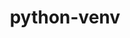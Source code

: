 ---
title: "python-venv"
layout: cache
categories: [package, v0.22.0]
meta: {"versions": ["1.0"], "compilers": ["apple-clang@=15.0.0", "cce@=15.0.1", "gcc@=10.2.1", "gcc@=11.1.0", "gcc@=11.4.0", "gcc@=12.3.0", "gcc@=7.3.1", "gcc@=7.5.0", "gcc@=9.4.0", "oneapi@=2024.0.0"], "oss": ["amzn2", "centos7", "rhel8", "ubuntu18.04", "ubuntu20.04", "ubuntu22.04", "ventura"], "platforms": ["darwin", "linux"], "targets": ["aarch64", "neoverse_n1", "neoverse_v1", "neoverse_v2", "ppc64le", "x86_64_v3", "zen4"], "stacks": ["aws-isc", "aws-isc-aarch64", "build_systems", "data-vis-sdk", "developer-tools", "developer-tools-manylinux2014", "e4s", "e4s-cray-rhel", "e4s-neoverse-v2", "e4s-neoverse_v1", "e4s-oneapi", "e4s-power", "e4s-rocm-external", "ml-darwin-aarch64-mps", "ml-linux-x86_64-cpu", "ml-linux-x86_64-cuda", "radiuss", "root", "tutorial"], "num_specs": 29, "num_specs_by_stack": {"ml-darwin-aarch64-mps": 2, "root": 29, "aws-isc-aarch64": 2, "aws-isc": 1, "developer-tools-manylinux2014": 1, "e4s-cray-rhel": 2, "radiuss": 3, "build_systems": 1, "developer-tools": 1, "e4s-power": 2, "data-vis-sdk": 2, "e4s-neoverse_v1": 2, "e4s-neoverse-v2": 2, "e4s": 4, "ml-linux-x86_64-cuda": 2, "e4s-rocm-external": 1, "ml-linux-x86_64-cpu": 2, "tutorial": 2, "e4s-oneapi": 2}}
spec_details: [{"hash": "6phi3qb7rtfba6jgyxtl7a2vqm7ha6hb", "compiler": "apple-clang@=15.0.0", "versions": ["1.0"], "os": "ventura", "platform": "darwin", "target": "aarch64", "variants": ["build_system=generic"], "stacks": ["ml-darwin-aarch64-mps", "root"], "size": "-", "tarball": "https://binaries.spack.io/releases/v0.22.0/build_cache/darwin-ventura-aarch64/apple-clang-15.0.0/python-venv-1.0/darwin-ventura-aarch64-apple-clang-15.0.0-python-venv-1.0-6phi3qb7rtfba6jgyxtl7a2vqm7ha6hb.spack"}, {"hash": "qoyqy7ef5lswpg7etyu2kpoprjglpual", "compiler": "apple-clang@=15.0.0", "versions": ["1.0"], "os": "ventura", "platform": "darwin", "target": "aarch64", "variants": ["build_system=generic"], "stacks": ["ml-darwin-aarch64-mps", "root"], "size": "-", "tarball": "https://binaries.spack.io/releases/v0.22.0/build_cache/darwin-ventura-aarch64/apple-clang-15.0.0/python-venv-1.0/darwin-ventura-aarch64-apple-clang-15.0.0-python-venv-1.0-qoyqy7ef5lswpg7etyu2kpoprjglpual.spack"}, {"hash": "l6d3ecdmcil5dyytdevhprkcfjdcniur", "compiler": "gcc@=7.3.1", "versions": ["1.0"], "os": "amzn2", "platform": "linux", "target": "aarch64", "variants": ["build_system=generic"], "stacks": ["root", "aws-isc-aarch64"], "size": "-", "tarball": "https://binaries.spack.io/releases/v0.22.0/build_cache/linux-amzn2-aarch64/gcc-7.3.1/python-venv-1.0/linux-amzn2-aarch64-gcc-7.3.1-python-venv-1.0-l6d3ecdmcil5dyytdevhprkcfjdcniur.spack"}, {"hash": "mt5r4dx64fjiswqbdb6p6cwnt6a2f7ki", "compiler": "gcc@=7.3.1", "versions": ["1.0"], "os": "amzn2", "platform": "linux", "target": "x86_64_v3", "variants": ["build_system=generic"], "stacks": ["root", "aws-isc"], "size": "-", "tarball": "https://binaries.spack.io/releases/v0.22.0/build_cache/linux-amzn2-x86_64_v3/gcc-7.3.1/python-venv-1.0/linux-amzn2-x86_64_v3-gcc-7.3.1-python-venv-1.0-mt5r4dx64fjiswqbdb6p6cwnt6a2f7ki.spack"}, {"hash": "3qh3kp6ia3gruanjoylvrty5ncahnsr2", "compiler": "gcc@=7.3.1", "versions": ["1.0"], "os": "amzn2", "platform": "linux", "target": "neoverse_n1", "variants": ["build_system=generic"], "stacks": ["root", "aws-isc-aarch64"], "size": "-", "tarball": "https://binaries.spack.io/releases/v0.22.0/build_cache/linux-amzn2-neoverse_n1/gcc-7.3.1/python-venv-1.0/linux-amzn2-neoverse_n1-gcc-7.3.1-python-venv-1.0-3qh3kp6ia3gruanjoylvrty5ncahnsr2.spack"}, {"hash": "jkdd5lnuxhs7rykemhkzqystoonda3rd", "compiler": "gcc@=10.2.1", "versions": ["1.0"], "os": "centos7", "platform": "linux", "target": "x86_64_v3", "variants": ["build_system=generic"], "stacks": ["root", "developer-tools-manylinux2014"], "size": "-", "tarball": "https://binaries.spack.io/releases/v0.22.0/build_cache/linux-centos7-x86_64_v3/gcc-10.2.1/python-venv-1.0/linux-centos7-x86_64_v3-gcc-10.2.1-python-venv-1.0-jkdd5lnuxhs7rykemhkzqystoonda3rd.spack"}, {"hash": "bnmunlvbvnwhc2vhvmyathkhismu5jbt", "compiler": "cce@=15.0.1", "versions": ["1.0"], "os": "rhel8", "platform": "linux", "target": "zen4", "variants": ["build_system=generic"], "stacks": ["root", "e4s-cray-rhel"], "size": "-", "tarball": "https://binaries.spack.io/releases/v0.22.0/build_cache/linux-rhel8-zen4/cce-15.0.1/python-venv-1.0/linux-rhel8-zen4-cce-15.0.1-python-venv-1.0-bnmunlvbvnwhc2vhvmyathkhismu5jbt.spack"}, {"hash": "c4jzwky244nd5kny675f4ofghu6fiu4b", "compiler": "cce@=15.0.1", "versions": ["1.0"], "os": "rhel8", "platform": "linux", "target": "zen4", "variants": ["build_system=generic"], "stacks": ["root", "e4s-cray-rhel"], "size": "-", "tarball": "https://binaries.spack.io/releases/v0.22.0/build_cache/linux-rhel8-zen4/cce-15.0.1/python-venv-1.0/linux-rhel8-zen4-cce-15.0.1-python-venv-1.0-c4jzwky244nd5kny675f4ofghu6fiu4b.spack"}, {"hash": "vxfm7w3uwtmmlmngl2mg7ln6mns6lnpz", "compiler": "gcc@=7.5.0", "versions": ["1.0"], "os": "ubuntu18.04", "platform": "linux", "target": "x86_64_v3", "variants": ["build_system=generic"], "stacks": ["root", "radiuss"], "size": "-", "tarball": "https://binaries.spack.io/releases/v0.22.0/build_cache/linux-ubuntu18.04-x86_64_v3/gcc-7.5.0/python-venv-1.0/linux-ubuntu18.04-x86_64_v3-gcc-7.5.0-python-venv-1.0-vxfm7w3uwtmmlmngl2mg7ln6mns6lnpz.spack"}, {"hash": "cnllbgedi3qf3iyq7i6kw7eplnvjne75", "compiler": "gcc@=7.5.0", "versions": ["1.0"], "os": "ubuntu18.04", "platform": "linux", "target": "x86_64_v3", "variants": ["build_system=generic"], "stacks": ["root", "radiuss"], "size": "-", "tarball": "https://binaries.spack.io/releases/v0.22.0/build_cache/linux-ubuntu18.04-x86_64_v3/gcc-7.5.0/python-venv-1.0/linux-ubuntu18.04-x86_64_v3-gcc-7.5.0-python-venv-1.0-cnllbgedi3qf3iyq7i6kw7eplnvjne75.spack"}, {"hash": "3cbpmcohlopre3w45zgz6x3rlgwkmbxy", "compiler": "gcc@=7.5.0", "versions": ["1.0"], "os": "ubuntu18.04", "platform": "linux", "target": "x86_64_v3", "variants": ["build_system=generic"], "stacks": ["root", "radiuss", "build_systems"], "size": "-", "tarball": "https://binaries.spack.io/releases/v0.22.0/build_cache/linux-ubuntu18.04-x86_64_v3/gcc-7.5.0/python-venv-1.0/linux-ubuntu18.04-x86_64_v3-gcc-7.5.0-python-venv-1.0-3cbpmcohlopre3w45zgz6x3rlgwkmbxy.spack"}, {"hash": "n6hlp3jludguncsvhckrr72sfktot4g4", "compiler": "gcc@=7.5.0", "versions": ["1.0"], "os": "ubuntu18.04", "platform": "linux", "target": "x86_64_v3", "variants": ["build_system=generic"], "stacks": ["root", "developer-tools"], "size": "-", "tarball": "https://binaries.spack.io/releases/v0.22.0/build_cache/linux-ubuntu18.04-x86_64_v3/gcc-7.5.0/python-venv-1.0/linux-ubuntu18.04-x86_64_v3-gcc-7.5.0-python-venv-1.0-n6hlp3jludguncsvhckrr72sfktot4g4.spack"}, {"hash": "55pwechobgkfx4gbmt5qh67tdh23git3", "compiler": "gcc@=9.4.0", "versions": ["1.0"], "os": "ubuntu20.04", "platform": "linux", "target": "ppc64le", "variants": ["build_system=generic"], "stacks": ["root", "e4s-power"], "size": "-", "tarball": "https://binaries.spack.io/releases/v0.22.0/build_cache/linux-ubuntu20.04-ppc64le/gcc-9.4.0/python-venv-1.0/linux-ubuntu20.04-ppc64le-gcc-9.4.0-python-venv-1.0-55pwechobgkfx4gbmt5qh67tdh23git3.spack"}, {"hash": "et4ni6rzoiezw3pzicjko537ubykkzmw", "compiler": "gcc@=11.1.0", "versions": ["1.0"], "os": "ubuntu20.04", "platform": "linux", "target": "x86_64_v3", "variants": ["build_system=generic"], "stacks": ["root", "data-vis-sdk"], "size": "-", "tarball": "https://binaries.spack.io/releases/v0.22.0/build_cache/linux-ubuntu20.04-x86_64_v3/gcc-11.1.0/python-venv-1.0/linux-ubuntu20.04-x86_64_v3-gcc-11.1.0-python-venv-1.0-et4ni6rzoiezw3pzicjko537ubykkzmw.spack"}, {"hash": "xuotdkuvqul3u76mgkksu6lynsixiiet", "compiler": "gcc@=9.4.0", "versions": ["1.0"], "os": "ubuntu20.04", "platform": "linux", "target": "ppc64le", "variants": ["build_system=generic"], "stacks": ["root", "e4s-power"], "size": "-", "tarball": "https://binaries.spack.io/releases/v0.22.0/build_cache/linux-ubuntu20.04-ppc64le/gcc-9.4.0/python-venv-1.0/linux-ubuntu20.04-ppc64le-gcc-9.4.0-python-venv-1.0-xuotdkuvqul3u76mgkksu6lynsixiiet.spack"}, {"hash": "cptdxcxycsuwb34sh6vonwt4qeinvugm", "compiler": "gcc@=11.1.0", "versions": ["1.0"], "os": "ubuntu20.04", "platform": "linux", "target": "x86_64_v3", "variants": ["build_system=generic"], "stacks": ["root", "data-vis-sdk"], "size": "-", "tarball": "https://binaries.spack.io/releases/v0.22.0/build_cache/linux-ubuntu20.04-x86_64_v3/gcc-11.1.0/python-venv-1.0/linux-ubuntu20.04-x86_64_v3-gcc-11.1.0-python-venv-1.0-cptdxcxycsuwb34sh6vonwt4qeinvugm.spack"}, {"hash": "ivjfpqqodddfwhuuoxgw4tl2tdm3acjb", "compiler": "gcc@=11.4.0", "versions": ["1.0"], "os": "ubuntu22.04", "platform": "linux", "target": "neoverse_v1", "variants": ["build_system=generic"], "stacks": ["e4s-neoverse_v1", "root"], "size": "-", "tarball": "https://binaries.spack.io/releases/v0.22.0/build_cache/linux-ubuntu22.04-neoverse_v1/gcc-11.4.0/python-venv-1.0/linux-ubuntu22.04-neoverse_v1-gcc-11.4.0-python-venv-1.0-ivjfpqqodddfwhuuoxgw4tl2tdm3acjb.spack"}, {"hash": "pjwcmgpxjmb2ixoy4pgytcxtybou7zrd", "compiler": "gcc@=11.4.0", "versions": ["1.0"], "os": "ubuntu22.04", "platform": "linux", "target": "neoverse_v1", "variants": ["build_system=generic"], "stacks": ["e4s-neoverse_v1", "root"], "size": "-", "tarball": "https://binaries.spack.io/releases/v0.22.0/build_cache/linux-ubuntu22.04-neoverse_v1/gcc-11.4.0/python-venv-1.0/linux-ubuntu22.04-neoverse_v1-gcc-11.4.0-python-venv-1.0-pjwcmgpxjmb2ixoy4pgytcxtybou7zrd.spack"}, {"hash": "nkyjzq4bpw35dv3u6qeriv7stpbrx4tp", "compiler": "gcc@=11.4.0", "versions": ["1.0"], "os": "ubuntu22.04", "platform": "linux", "target": "neoverse_v2", "variants": ["build_system=generic"], "stacks": ["root", "e4s-neoverse-v2"], "size": "-", "tarball": "https://binaries.spack.io/releases/v0.22.0/build_cache/linux-ubuntu22.04-neoverse_v2/gcc-11.4.0/python-venv-1.0/linux-ubuntu22.04-neoverse_v2-gcc-11.4.0-python-venv-1.0-nkyjzq4bpw35dv3u6qeriv7stpbrx4tp.spack"}, {"hash": "yxq3xbejp5a5aqg7m57yr6wdhrkn4ftr", "compiler": "gcc@=11.4.0", "versions": ["1.0"], "os": "ubuntu22.04", "platform": "linux", "target": "neoverse_v2", "variants": ["build_system=generic"], "stacks": ["root", "e4s-neoverse-v2"], "size": "-", "tarball": "https://binaries.spack.io/releases/v0.22.0/build_cache/linux-ubuntu22.04-neoverse_v2/gcc-11.4.0/python-venv-1.0/linux-ubuntu22.04-neoverse_v2-gcc-11.4.0-python-venv-1.0-yxq3xbejp5a5aqg7m57yr6wdhrkn4ftr.spack"}, {"hash": "oxumb6qcgtzxrifn7kizargfkgw34izl", "compiler": "gcc@=11.4.0", "versions": ["1.0"], "os": "ubuntu22.04", "platform": "linux", "target": "x86_64_v3", "variants": ["build_system=generic"], "stacks": ["e4s", "root"], "size": "-", "tarball": "https://binaries.spack.io/releases/v0.22.0/build_cache/linux-ubuntu22.04-x86_64_v3/gcc-11.4.0/python-venv-1.0/linux-ubuntu22.04-x86_64_v3-gcc-11.4.0-python-venv-1.0-oxumb6qcgtzxrifn7kizargfkgw34izl.spack"}, {"hash": "xs4yajzsoyonrsa7ny6nshpcgdajcvoa", "compiler": "gcc@=11.4.0", "versions": ["1.0"], "os": "ubuntu22.04", "platform": "linux", "target": "x86_64_v3", "variants": ["build_system=generic"], "stacks": ["e4s", "root"], "size": "-", "tarball": "https://binaries.spack.io/releases/v0.22.0/build_cache/linux-ubuntu22.04-x86_64_v3/gcc-11.4.0/python-venv-1.0/linux-ubuntu22.04-x86_64_v3-gcc-11.4.0-python-venv-1.0-xs4yajzsoyonrsa7ny6nshpcgdajcvoa.spack"}, {"hash": "mqbj23vadwq372oia6nq6inufwos3n44", "compiler": "gcc@=11.4.0", "versions": ["1.0"], "os": "ubuntu22.04", "platform": "linux", "target": "x86_64_v3", "variants": ["build_system=generic"], "stacks": ["root", "ml-linux-x86_64-cuda", "e4s-rocm-external", "ml-linux-x86_64-cpu", "tutorial"], "size": "-", "tarball": "https://binaries.spack.io/releases/v0.22.0/build_cache/linux-ubuntu22.04-x86_64_v3/gcc-11.4.0/python-venv-1.0/linux-ubuntu22.04-x86_64_v3-gcc-11.4.0-python-venv-1.0-mqbj23vadwq372oia6nq6inufwos3n44.spack"}, {"hash": "ga3mumn7lu45k57vxerx5i4hibd2chyi", "compiler": "gcc@=11.4.0", "versions": ["1.0"], "os": "ubuntu22.04", "platform": "linux", "target": "x86_64_v3", "variants": ["build_system=generic"], "stacks": ["e4s", "root"], "size": "-", "tarball": "https://binaries.spack.io/releases/v0.22.0/build_cache/linux-ubuntu22.04-x86_64_v3/gcc-11.4.0/python-venv-1.0/linux-ubuntu22.04-x86_64_v3-gcc-11.4.0-python-venv-1.0-ga3mumn7lu45k57vxerx5i4hibd2chyi.spack"}, {"hash": "ahvbjhyem6r7dvb7cp6gavppsexrsffo", "compiler": "gcc@=11.4.0", "versions": ["1.0"], "os": "ubuntu22.04", "platform": "linux", "target": "x86_64_v3", "variants": ["build_system=generic"], "stacks": ["e4s", "root"], "size": "-", "tarball": "https://binaries.spack.io/releases/v0.22.0/build_cache/linux-ubuntu22.04-x86_64_v3/gcc-11.4.0/python-venv-1.0/linux-ubuntu22.04-x86_64_v3-gcc-11.4.0-python-venv-1.0-ahvbjhyem6r7dvb7cp6gavppsexrsffo.spack"}, {"hash": "2ijru5lvvqqh6ben44kooyxlb56bvjye", "compiler": "gcc@=11.4.0", "versions": ["1.0"], "os": "ubuntu22.04", "platform": "linux", "target": "x86_64_v3", "variants": ["build_system=generic"], "stacks": ["ml-linux-x86_64-cuda", "root", "ml-linux-x86_64-cpu"], "size": "-", "tarball": "https://binaries.spack.io/releases/v0.22.0/build_cache/linux-ubuntu22.04-x86_64_v3/gcc-11.4.0/python-venv-1.0/linux-ubuntu22.04-x86_64_v3-gcc-11.4.0-python-venv-1.0-2ijru5lvvqqh6ben44kooyxlb56bvjye.spack"}, {"hash": "p6vzj63lcqsnwxs3tl2l3b4rcxsq6ani", "compiler": "gcc@=12.3.0", "versions": ["1.0"], "os": "ubuntu22.04", "platform": "linux", "target": "x86_64_v3", "variants": ["build_system=generic"], "stacks": ["tutorial", "root"], "size": "-", "tarball": "https://binaries.spack.io/releases/v0.22.0/build_cache/linux-ubuntu22.04-x86_64_v3/gcc-12.3.0/python-venv-1.0/linux-ubuntu22.04-x86_64_v3-gcc-12.3.0-python-venv-1.0-p6vzj63lcqsnwxs3tl2l3b4rcxsq6ani.spack"}, {"hash": "rv3dgmn3ohqejyrvpckbnx3rq6vafu4f", "compiler": "oneapi@=2024.0.0", "versions": ["1.0"], "os": "ubuntu22.04", "platform": "linux", "target": "x86_64_v3", "variants": ["build_system=generic"], "stacks": ["root", "e4s-oneapi"], "size": "-", "tarball": "https://binaries.spack.io/releases/v0.22.0/build_cache/linux-ubuntu22.04-x86_64_v3/oneapi-2024.0.0/python-venv-1.0/linux-ubuntu22.04-x86_64_v3-oneapi-2024.0.0-python-venv-1.0-rv3dgmn3ohqejyrvpckbnx3rq6vafu4f.spack"}, {"hash": "54jzhr5ia6ayhy7jj6zhefoc2ijbseyz", "compiler": "oneapi@=2024.0.0", "versions": ["1.0"], "os": "ubuntu22.04", "platform": "linux", "target": "x86_64_v3", "variants": ["build_system=generic"], "stacks": ["root", "e4s-oneapi"], "size": "-", "tarball": "https://binaries.spack.io/releases/v0.22.0/build_cache/linux-ubuntu22.04-x86_64_v3/oneapi-2024.0.0/python-venv-1.0/linux-ubuntu22.04-x86_64_v3-oneapi-2024.0.0-python-venv-1.0-54jzhr5ia6ayhy7jj6zhefoc2ijbseyz.spack"}]
---
